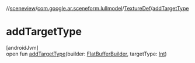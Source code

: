 //[sceneview](../../../index.md)/[com.google.ar.sceneform.lullmodel](../index.md)/[TextureDef](index.md)/[addTargetType](add-target-type.md)

# addTargetType

[androidJvm]\
open fun [addTargetType](add-target-type.md)(builder: [FlatBufferBuilder](../../com.google.flatbuffers/-flat-buffer-builder/index.md), targetType: [Int](https://kotlinlang.org/api/latest/jvm/stdlib/kotlin/-int/index.html))
